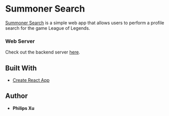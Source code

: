 # Summoner Search

[Summoner Search]( http://puepis.github.io/SummonerSearchWeb) is a simple web app that allows users to
perform a profile search for the game League of Legends.

### Web Server
Check out the backend server [here](https://github.com/Puepis/SummonerSearchAPI).

## Built With
* [Create React App](https://github.com/facebook/create-react-app)

## Author
* **Philips Xu**
